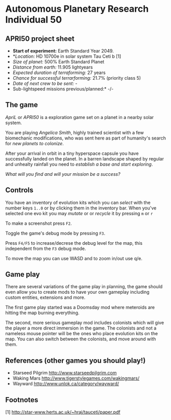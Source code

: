 
# Autonomous Planetary Research Individual 50

## APRI50 project sheet

* **Start of experiment:** Earth Standard Year 2049.
* **Location:* HD 10700e in solar system Tau Ceti b [1]
* *Size of planet:* 500% Earth Standard Planet
* *Distance from earth:* 11.905 lightyears
* *Expected duration of terraforming:* 27 years
* *Chance for successful terrarforming:* 21.7% (priority class 5)
* *Date of next crew to be sent:* -
* Sub-lightspeed missions previous/planned:* -/-

## The game

*ApriL* or *APRI50* is a exploration game set on a planet in a nearby solar system.

You are playing *Angelica Smith*, highly trained scientist with a few
biomechanic modifications, who was sent here as part of humanity's
search for _new planets to colonize_. 

After your arrival in orbit in a tiny hyperspace capsule you have
successfully landed on the planet. In a barren landscape shaped by
regular and unhealty rainfall you need to _establish a base and start exploring_.

*What will you find and will your mission be a success?*


## Controls

You have an inventory of evolution kits which you can _select_ with the
number keys `1..0` or by clicking them in the inventory bar.
When you've selected one evo kit you may _mutate_ or or _recycle_ it by
pressing `m` or `r`

To make a screenshot press `F2`.

Toggle the game's debug mode by pressing `F3`.

Press `F4/F5` to increase/decrese the debug level for the map, this
independent from the `F3` debug mode.

To move the map you can use WASD and to zoom in/out use q/e.

## Game play

There are several variations of the game play in planning, the game
should even allow you to create mods to have your own gameplay including
custom entities, extensions and more.

The first game play started was a Doomsday mod where meteroids are
hitting the map burning everything.

The second, more serious gameplay mod includes colonists which will give
the player a more direct immersion in the game. The colonists and
not a nameless mouse pointer will be the ones who place evolution kits
on the map. You can also switch between the colonists, and move around
with them.

## References (other games you should play!)

* Starseed Pilgrim http://www.starseedpilgrim.com
* Waking Mars http://www.tigerstylegames.com/wakingmars/
* Wayward http://www.unlok.ca/category/wayward/


## Footnotes
[1] http://star-www.herts.ac.uk/~hraj/tauceti/paper.pdf

